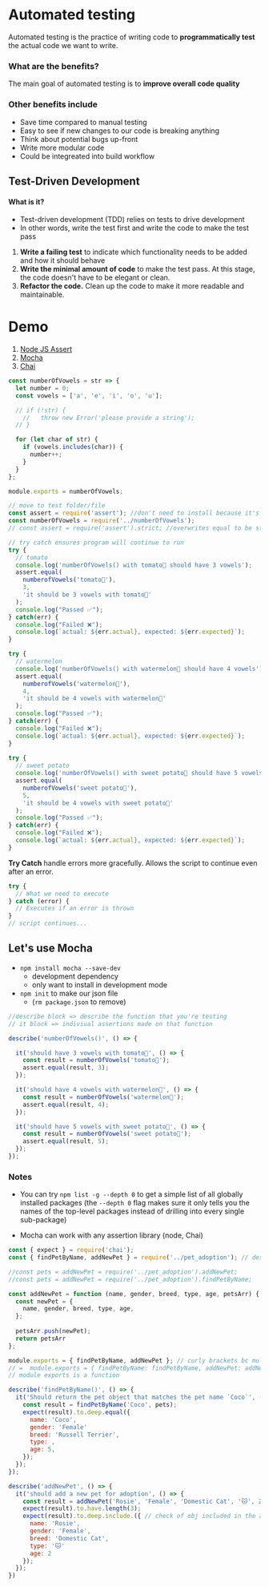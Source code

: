 # Automated testing
Automated testing is the practice of writing code to **programmatically test** the actual code we want to write.
### What are the benefits?
The main goal of automated testing is to **improve overall code quality**

### Other benefits include
* Save time compared to manual testing
* Easy to see if new changes to our code is breaking anything
* Think about potential bugs up-front
* Write more modular code
* Could be integreated into build workflow

## Test-Driven Development
#### What is it?
* Test-driven development (TDD) relies on tests to drive development
* In other words, write the test first and write the code to make the test pass
1. **Write a failing test** to indicate which functionality needs to be added and how it should behave
2. **Write the minimal amount of code** to make the test pass. At this stage, the code doesn't have to be elegant or clean.
3. **Refactor the code.** Clean up the code to make it more readable and maintainable.

# Demo
1. [Node JS Assert](https://nelsonic.gitbooks.io/node-js-by-example/content/core/assert/README.html)
2. [Mocha](https://mochajs.org/)
3. [Chai](https://www.chaijs.com/guide/styles/)

```javascript
const numberOfVowels = str => {
  let number = 0;
  const vowels = ['a', 'e', 'i', 'o', 'u'];

  // if (!str) {
    //   throw new Error('please provide a string');
  // }

  for (let char of str) {
    if (vowels.includes(char)) {
      number++;
    }
  }
};

module.exports = numberOfVowels;
```
```javascript
// move to test folder/file
const assert = require('assert'); //don't need to install because it's included in node
const numberOfVowels = require('../numberOfVowels');
// const assert = require('assert').strict; //overwrites equal to be strict equal

// try catch ensures program will continue to run
try {
  // tomato
  console.log('numberOfVowels() with tomato🍅 should have 3 vowels');
  assert.equal(
    numberofVowels('tomato🍅'),
    3,
    'it should be 3 vowels with tomato🍅'
  );
  console.log("Passed ✅");
} catch(err) {
  console.log("Failed ❌");
  console.log(`actual: ${err.actual}, expected: ${err.expected}`);
}

try {
  // watermelon
  console.log('numberOfVowels() with watermelon🍉 should have 4 vowels');
  assert.equal(
    numberofVowels('watermelon🍉'),
    4,
    'it should be 4 vowels with watermelon🍉'
  );
  console.log("Passed ✅");
} catch(err) {
  console.log("Failed ❌");
  console.log(`actual: ${err.actual}, expected: ${err.expected}`);
}
 
try {
  // sweet potato
  console.log('numberOfVowels() with sweet potato🍠 should have 5 vowels');
  assert.equal(
    numberofVowels('sweet potato🍠'),
    5,
    'it should be 4 vowels with sweet potato🍠'
  );
  console.log("Passed ✅");
} catch(err) {
  console.log("Failed ❌");
  console.log(`actual: ${err.actual}, expected: ${err.expected}`);
}
```

**Try Catch** handle errors more gracefully.
Allows the script to continue even after an error.

```javascript
try {
  // What we need to execute
} catch (error) {
  // Executes if an error is thrown
}
// script continues...
```

## Let's use Mocha
* `npm install mocha --save-dev`
  * development dependency
  * only want to install in development mode
* `npm init` to make our json file
  * (`rm package.json` to remove)

```javascript
//describe block => describe the function that you're testing
// it block => indiviual assertions made on that function

describe('numberOfVowels()', () => {

  it('should have 3 vowels with tomato🍅', () => {
    const result = numberOfVowels('tomato🍅');
    assert.equal(result, 3);
  });

  it('should have 4 vowels with watermelon🍉', () => {
    const result = numberOfVowels('watermelon🍉');
    assert.equal(result, 4);
  });

  it('should have 5 vowels with sweet potato🍠', () => {
    const result = numberOfVowels('sweet potato🍠');
    assert.equal(result, 5);
  });
});
```

### Notes
* You can try `npm list -g --depth 0` to get a simple list of all globally installed packages (the `--depth 0` flag makes sure it only tells you the names of the top-level packages instead of drilling into every single sub-package)

* Mocha can work with any assertion library (node, Chai)

```javascript
const { expect } = require('chai');
const { findPetByName, addNewPet } = require('../pet_adoption'); // destructured

//const pets = addNewPet = require('../pet_adoption').addNewPet;
//const pets = addNewPet = require('../pet_adoption').findPetByName;

const addNewPet = function (name, gender, breed, type, age, petsArr) {
  const newPet = {
    name, gender, breed, type, age,
  };
  
  petsArr.push(newPet);
  return petsArr
};

module.exports = { findPetByName, addNewPet }; // curly brackets bc multiple functions, can only take one argument
// =  module.exports = { findPetByName: findPetByName, addNewPet: addNewPet };
// module exports is a function
```
```javascript
describe('findPetByName()', () => {
  it('Should return the pet object that matches the pet name `Coco`', () => {
    const result = findPetByName('Coco', pets);
    expect(result).to.deep.equal({
      name: 'Coco',
      gender: 'Female'
      breed: 'Russell Terrier',
      type: ,
      age: 5,
    });
  });
});

describe('addNewPet', () => {
  it('should add a new pet for adoption', () => {
    const result = addNewPet('Rosie', 'Female', 'Domestic Cat', '🐱', 2, pets);
    expect(result).to.have.length(3);
    expect(result).to.deep.include.({ // check of obj included in the array
      name: 'Rosie',
      gender: 'Female',
      breed: 'Domestic Cat',
      type: '🐱'
      age: 2
    });
  });
})
```